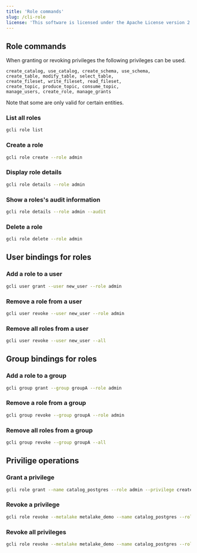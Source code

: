 ```yaml
---
title: 'Role commands'
slug: /cli-role
license: 'This software is licensed under the Apache License version 2.'
---
```


## Role commands 

When granting or revoking privileges the following privileges can be used.

```
create_catalog, use_catalog, create_schema, use_schema,
create_table, modify_table, select_table,
create_fileset, write_fileset, read_fileset,
create_topic, produce_topic, consume_topic,
manage_users, create_role, manage_grants
```

Note that some are only valid for certain entities.

### List all roles

```bash
gcli role list
```

### Create a role

```bash
gcli role create --role admin
```

### Display role details

```bash
gcli role details --role admin
```

### Show a roles's audit information

```bash
gcli role details --role admin --audit
```

### Delete a role

```bash
gcli role delete --role admin
```

## User bindings for roles

### Add a role to a user

```bash
gcli user grant --user new_user --role admin
```

### Remove a role from a user

```bash
gcli user revoke --user new_user --role admin
```

### Remove all roles from a user

```bash
gcli user revoke --user new_user --all
```

## Group bindings for roles

### Add a role to a group

```bash
gcli group grant --group groupA --role admin
```

### Remove a role from a group

```bash
gcli group revoke --group groupA --role admin
```

### Remove all roles from a group

```bash
gcli group revoke --group groupA --all
```

## Privilige operations

### Grant a privilege

```bash
gcli role grant --name catalog_postgres --role admin --privilege create_table modify_table
```

### Revoke a privilege

```bash
gcli role revoke --metalake metalake_demo --name catalog_postgres --role admin --privilege create_table modify_table
```

### Revoke all privileges

```bash
gcli role revoke --metalake metalake_demo --name catalog_postgres --role admin --all
```

